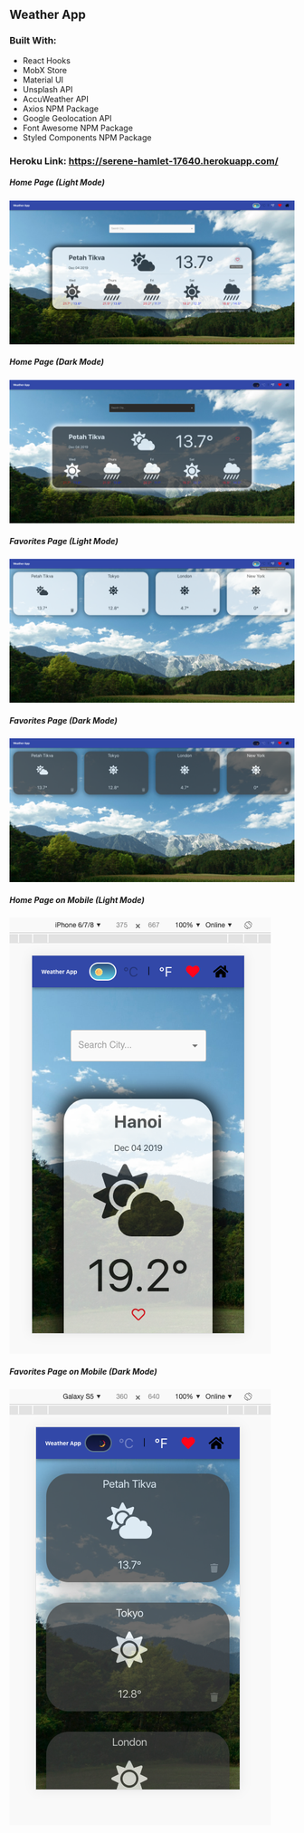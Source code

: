 ## Weather App

### Built With:
- React Hooks
- MobX Store
- Material UI
- Unsplash API
- AccuWeather API
- Axios NPM Package
- Google Geolocation API
- Font Awesome NPM Package
- Styled Components NPM Package

### Heroku Link: https://serene-hamlet-17640.herokuapp.com/

##### Home Page (Light Mode)
![alt text](screen_shots/HomePageLightMode.png "Home Page (Light Mode)")
##### Home Page (Dark Mode)
![alt text](screen_shots/HomePageDarkMode.png "Home Page (Dark Mode)")
##### Favorites Page (Light Mode)
![alt text](screen_shots/FavoritesLightMode.png "Favorites Page (Light Mode)")
##### Favorites Page (Dark Mode)
![alt text](screen_shots/FavoritesDarkMode.png "Favorites Page (Dark Mode)")
##### Home Page on Mobile (Light Mode)
![alt text](screen_shots/MobileHomePageLight.png "Home Page on Mobile (Light Mode)")
##### Favorites Page on Mobile (Dark Mode)
![alt text](screen_shots/MobileFavoritesDark.png "Favorites Page on Mobile (Dark Mode)")
